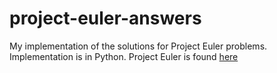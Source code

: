 project-euler-answers
=====================

My implementation of the solutions for Project Euler problems. Implementation is in Python.
Project Euler is found [here](projecteuler.net)
